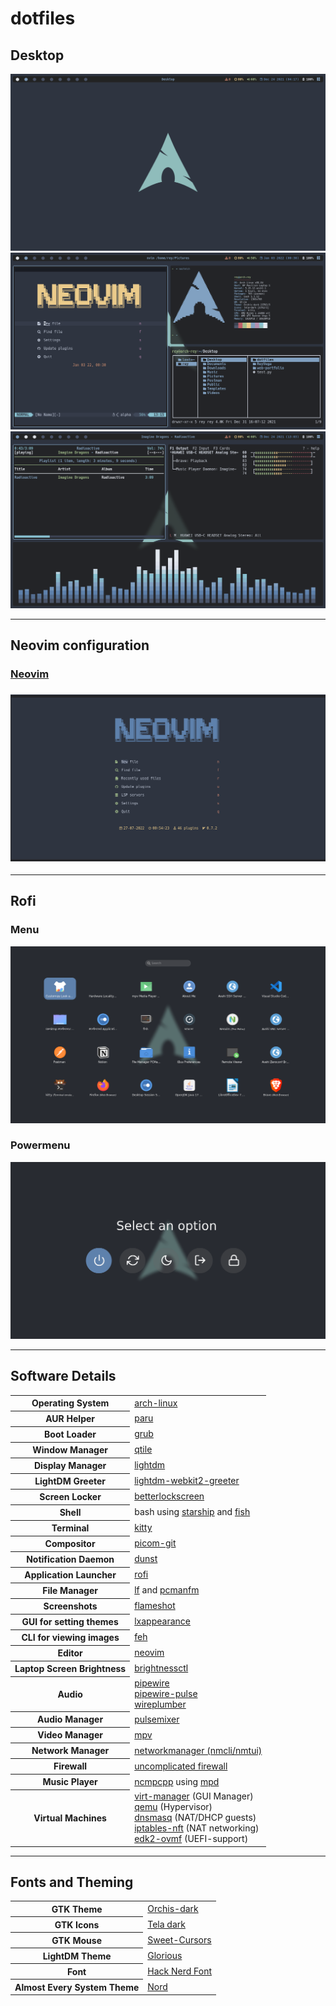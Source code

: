 # dotfiles
<h2>Desktop</h2>
<img src="screenshots/os-desktop.png" />
<img src="screenshots/os-screenshot.png" />
<img src="screenshots/os-screenshot-2.png" />

---
<h2>Neovim configuration</h2>
<h3><a href='https://github.com/ReyVega/dotfiles/tree/main/dot_config/nvim'>Neovim</a><h3>
<img src="screenshots/neovim-startup.png" />

---
<h2>Rofi</h2>
<h3>Menu</h3>
<img src="screenshots/rofi-menu.png" />
<h3>Powermenu</h3>
<img src="screenshots/rofi-powermenu.png" />

---
<h2>Software Details</h2>

<table>
    <tr>
        <th>Operating System</th>
        <td>
            <a href="https://wiki.archlinux.org/">arch-linux</a>
        </td>
    </tr>
    <tr>
        <th>AUR Helper</th>
        <td>
            <a href="https://github.com/Morganamilo/paru">paru</a>
        </td>
    </tr>
    <tr>
        <th>Boot Loader</th>
        <td>
            <a href="https://wiki.archlinux.org/title/GRUB#Installation">grub</a>
        </td>
    </tr>
    <tr>
        <th>Window Manager</th>
        <td>
            <a href="http://www.qtile.org/">qtile</a>
        </td>
    </tr>
    <tr>
        <th>Display Manager</th>
        <td>
            <a href="https://wiki.archlinux.org/title/LightDM">lightdm</a>
        </td>
    </tr>
    <tr>
        <th>LightDM Greeter</th>
        <td>
            <a href="https://archlinux.org/packages/community/x86_64/lightdm-webkit2-greeter/">lightdm-webkit2-greeter</a>
        </td>
    </tr>
    <tr>
        <th>Screen Locker</th>
        <td>
            <a href="https://github.com/betterlockscreen/betterlockscreen">betterlockscreen</a>
        </td>
    </tr>
    <tr>
        <th>Shell</th>
        <td>
            bash using <a href="https://starship.rs/">starship</a> and <a href="https://fishshell.com/">fish</a>
        </td>
    </tr>
    <tr>
        <th>Terminal</th>
        <td>
            <a href="https://github.com/kovidgoyal/kitty">kitty</a>
        </td>
    </tr>
    <tr>
        <th>Compositor</th>
        <td>
            <a href="https://github.com/yshui/picom">picom-git</a>
        </td>
    </tr>
    <tr>
        <th>Notification Daemon</th>
        <td>
            <a href="https://dunst-project.org/">dunst</a>
        </td>
    </tr>
    <tr>
        <th>Application Launcher</th>
        <td>
            <a href="https://github.com/davatorium/rofi">rofi</a>
        </td>
    </tr>
    <tr>
        <th>File Manager</th>
        <td>
            <a href="https://github.com/gokcehan/lf">lf</a>
            and
            <a href="https://wiki.archlinux.org/title/PCManFM">pcmanfm</a>
        </td>
    </tr>
    <tr>
        <th>Screenshots</th>
        <td>
            <a href="https://github.com/flameshot-org/flameshot">flameshot</a>
        </td>
    </tr>
    <tr>
        <th>GUI for setting themes</th>
        <td>
            <a href="https://archlinux.org/packages/community/x86_64/lxappearance/">lxappearance</a>
        </td>
    </tr>
    <tr>
        <th>CLI for viewing images</th>
        <td>
            <a href="https://archlinux.org/packages/extra/x86_64/feh/">feh</a>
        </td>
    </tr>
    <tr>
        <th>Editor</th>
        <td>
            <a href="https://neovim.io/">neovim</a>
        </td>
    </tr>
    <tr>
        <th>Laptop Screen Brightness</th>
        <td>
            <a href="https://archlinux.org/packages/community/x86_64/brightnessctl/">brightnessctl</a>
        </td>
    </tr>
    <tr>
        <th>Audio</th>
        <td>
            <a href="https://archlinux.org/packages/extra/x86_64/pipewire/">pipewire</a><br>
            <a href="https://archlinux.org/packages/extra/x86_64/pipewire-pulse/">pipewire-pulse</a><br>
            <a href="https://archlinux.org/packages/extra/x86_64/wireplumber/">wireplumber</a><br>
        </td>
    </tr>
    <tr>
        <th>Audio Manager</th>
        <td>
            <a href="https://archlinux.org/packages/community/any/pulsemixer/">pulsemixer</a>
        </td>
    </tr>
    <tr>
        <th>Video Manager</th>
        <td>
            <a href="https://archlinux.org/packages/community/x86_64/mpv/">mpv</a>
        </td>
    </tr>
    <tr>
        <th>Network Manager</th>
        <td>
            <a href="https://wiki.archlinux.org/title/NetworkManager">networkmanager (nmcli/nmtui)</a>
        </td>
    </tr>
    <tr>
        <th>Firewall</th>
        <td>
            <a href="https://wiki.archlinux.org/title/Uncomplicated_Firewall">uncomplicated firewall</a>
        </td>
    </tr>
    <tr>
        <th>Music Player</th>
        <td>
            <a href="https://github.com/ncmpcpp/ncmpcpp">ncmpcpp</a>
            using
            <a href="https://github.com/MusicPlayerDaemon/MPD">mpd</a>
        </td>
    </tr>
    <tr>
        <th>Virtual Machines</th>
        <td>
            <a href="https://archlinux.org/packages/community/any/virt-manager/">virt-manager</a> (GUI Manager)<br>
            <a href="https://archlinux.org/packages/extra/x86_64/qemu/">qemu</a> (Hypervisor)<br>
            <a href="https://archlinux.org/packages/extra/x86_64/dnsmasq/">dnsmasq</a> (NAT/DHCP guests)<br>
            <a href="https://archlinux.org/packages/?name=iptables-nft">iptables-nft</a> (NAT networking)<br>
            <a href="https://archlinux.org/packages/extra/any/edk2-ovmf/">edk2-ovmf</a> (UEFI-support)<br>
        </td>
    </tr>
</table>

---

<h2>Fonts and Theming</h2>
<table>
    <tr>
        <th>GTK Theme</th>
        <td>
            <a href="https://www.gnome-look.org/p/1357889/">Orchis-dark</a>
        </td>
    </tr>
    <tr>
        <th>GTK Icons</th>
        <td>
            <a href="https://www.pling.com/p/1279924/">Tela dark</a>
        </td>
    </tr>
    <tr>
        <th>GTK Mouse</th>
        <td>
            <a href="https://www.gnome-look.org/p/1393084/">Sweet-Cursors</a>
        </td>
    </tr>
    <tr>
        <th>LightDM Theme</th>
        <td>
            <a href="https://github.com/manilarome/lightdm-webkit2-theme-glorious">Glorious</a>
        </td>
    </tr>
    <tr>
        <th>Font</th>
        <td>
            <a href="https://www.nerdfonts.com/">Hack Nerd Font</a>
        </td>
    </tr>
    <tr>
        <th>Almost Every System Theme</th>
        <td>
            <a href="https://www.nordtheme.com/">Nord</a>
        </td>
    </tr>
</table>
